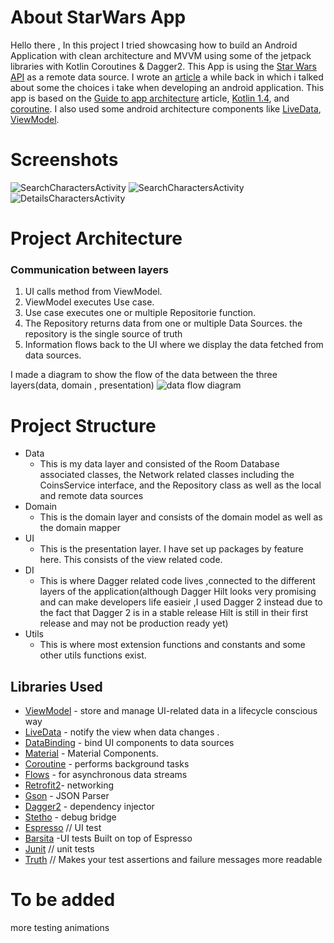 # About StarWars App
Hello there ,
In this project I tried showcasing how to build an Android Application with clean architecture and MVVM using some of the jetpack libraries with Kotlin Coroutines & Dagger2. This App is using the [Star Wars API](https://swapi.dev/) as a remote data source.
I wrote an [article](https://medium.com/@hamdiboumaiza/navigating-mvvm-with-dagger-2-coroutines-and-aac-57a37ac25f3a) a while back in which i talked about some the choices i take when developing an android application.
This app is based on the [Guide to app architecture](https://developer.android.com/jetpack/docs/guide) article, [Kotlin 1.4](https://kotlinlang.org/docs/reference/whatsnew13.html), and [coroutine](https://kotlinlang.org/docs/reference/coroutines/basics.html). I also used some android architecture components like [LiveData](https://developer.android.com/jetpack/arch/livedata), [ViewModel](https://developer.android.com/topic/libraries/architecture/viewmodel).

# Screenshots
![SearchCharactersActivity](screenshots/Screenshot_1.jpg "search no results")
![SearchCharactersActivity](screenshots/Screenshot_2.jpg "default search screen ")
![DetailsCharactersActivity](screenshots/Screenshot_3.jpg "Details character")


# Project Architecture
### Communication between layers
1. UI calls method from ViewModel.
2. ViewModel executes Use case.
3. Use case executes one or multiple Repositorie function.
4. The Repository returns data from one or multiple Data Sources. the repository is the single source of truth
5. Information flows back to the UI where we display the data fetched from data sources.

I made a diagram to show the flow of the data between the three layers(data, domain , presentation)
![data flow diagram](screenshots/dataFlowDiagram.png )
# Project Structure
* Data
    * This is my data layer and consisted of the Room Database associated classes, the Network
    related classes including the CoinsService interface, and the Repository class as well as
    the local and remote data sources
* Domain
    * This is the domain layer and consists of the domain model as well as the domain mapper
* UI
    * This is the presentation layer. I have set up packages by feature here. This consists of the view related code.
* DI
    * This is where Dagger related code lives ,connected to the different layers of the application(although Dagger Hilt looks very promising and can make developers life easieir ,I used Dagger 2 instead due to the fact that Dagger 2 is in a stable release Hilt is still in their first release and may not be production ready yet)
* Utils
    * This is where most extension functions and constants and some other utils functions exist.

Libraries Used
---------------
* [ViewModel](https://developer.android.com/topic/libraries/architecture/viewmodel) - store and manage UI-related data in a lifecycle conscious way
* [LiveData](https://developer.android.com/jetpack/arch/livedata) - notify the view when data changes .
* [DataBinding](https://developer.android.com/topic/libraries/data-binding/) - bind UI components to data sources
* [Material](https://material.io/develop/android/docs/getting-started/) - Material Components.
* [Coroutine](https://github.com/Kotlin/kotlinx.coroutines#user-content-android) - performs background tasks
* [Flows](https://kotlin.github.io/kotlinx.coroutines/kotlinx-coroutines-core/kotlinx.coroutines.flow/-flow/) - for asynchronous data streams
* [Retrofit2](https://square.github.io/retrofit/)- networking
* [Gson](https://github.com/google/gson) - JSON Parser
* [Dagger2](https://dagger.dev/users-guide) - dependency injector
* [Stetho](http://facebook.github.io/stetho/) - debug bridge
* [Espresso](https://developer.android.com/training/testing/espresso/) // UI test
* [Barsita](https://github.com/AdevintaSpain/Barista) -UI tests Built on top of Espresso
* [Junit](https://junit.org/junit4/) // unit tests
* [Truth](https://github.com/google/truth) // Makes your test assertions and failure messages more readable


# To be added
more testing
animations

